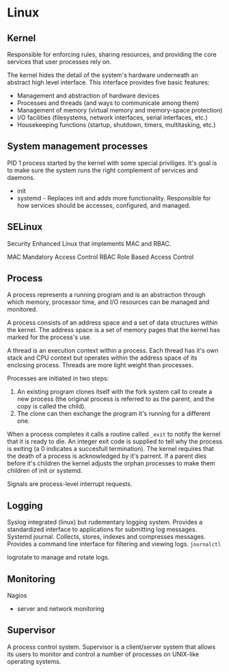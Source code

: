 Linux
=====

Kernel
------
Responsible for enforcing rules, sharing resources, and providing the core services that user processes rely on.

The kernel hides the detail of the system's hardware underneath an abstract high level interface. This interface provides five basic features:
* Management and abstraction of hardware devices
* Processes and threads (and ways to communicate among them)
* Management of memory (virtual memory and memory-space protection)
* I/O facilities (filesystems, network interfaces, serial interfaces, etc.)
* Housekeeping functions (startup, shutdown, timers, multitasking, etc.)


System management processes
---------------------------
PID 1 process started by the kernel with some special priviliges. It's goal is to make sure the system runs the right complement of services and daemons.

* init
* systemd - Replaces init and adds more functionality. Responsible for how services should be accesses, configured, and managed.


SELinux
-------
Security Enhanced Linux that implements MAC and RBAC.

MAC	Mandatory Access Control
RBAC	Role Based Access Control


Process
-------
A process represents a running program and is an abstraction through which memory, processor time, and I/O resources can be managed and monitored.

A process consists of an address space and a set of data structures within the kernel.
The address space is a set of memory pages that the kernel has marked for the process's use.

A thread is an execution context within a process. Each thread has it's own stack and CPU context but operates within the address space of its enclosing process. Threads are more light weight than processes.

Processes are initiated in two steps:
1. An existing program clones itself with the fork system call to create a new process (the original process is referred to as the parent, and the copy is called the child).
2. The clone can then exchange the program it's running for a different one.

When a process completes it calls a routine called `_exit` to notify the kernel that it is ready to die. An integer exit code is supplied to tell why the process is exiting (a 0 indicates a succesfull termination). The kernel requires that the death of a process is acknowledged by it's parrent. If a parent dies before it's children the kernel adjusts the orphan processes to make them children of init or systemd.

Signals are process-level interrupt requests.


Logging
-------

Syslog integrated (linux) but rudementary logging system. Provides a standardized interface to applications for submitting log messages.
Systemd journal. Collects, stores, indexes and compresses messages. Provides a command line interface for filtering and viewing logs.
  `journalctl`

logrotate to manage and rotate logs.

Monitoring
----------
Nagios
- server and network monitoring


Supervisor
----------
A process control system. Supervisor is a client/server system that allows its users to monitor and control a number of processes on UNIX-like operating systems.
